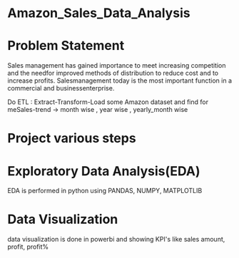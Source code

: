 # Amazon_Sales_Data_Analysis
# Problem Statement
Sales management has gained importance to meet increasing competition and the needfor improved methods of distribution to reduce cost and to increase profits. Salesmanagement today is the most important function in a commercial and businessenterprise.

Do ETL : Extract-Transform-Load some Amazon dataset and find for meSales-trend -> month wise , year wise , yearly_month wise
# Project various steps
# Exploratory  Data Analysis(EDA)
EDA is performed in python using PANDAS, NUMPY, MATPLOTLIB
# Data Visualization 
data visualization is done in powerbi and showing KPI's like sales amount, profit, profit%
